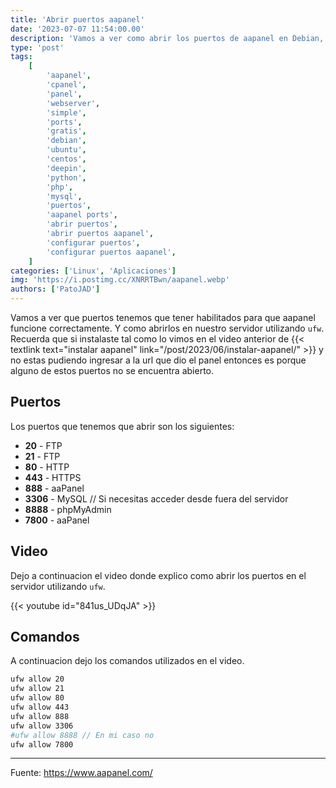 ```yaml
---
title: 'Abrir puertos aapanel'
date: '2023-07-07 11:54:00.00'
description: 'Vamos a ver como abrir los puertos de aapanel en Debian, Ubuntu y Centos. De una forma simple y rapida.'
type: 'post'
tags:
    [
        'aapanel',
        'cpanel',
        'panel',
        'webserver',
        'simple',
        'ports',
        'gratis',
        'debian',
        'ubuntu',
        'centos',
        'deepin',
        'python',
        'php',
        'mysql',
        'puertos',
        'aapanel ports',
        'abrir puertos',
        'abrir puertos aapanel',
        'configurar puertos',
        'configurar puertos aapanel',
    ]
categories: ['Linux', 'Aplicaciones']
img: 'https://i.postimg.cc/XNRRTBwn/aapanel.webp'
authors: ['PatoJAD']
---
```


Vamos a ver que puertos tenemos que tener habilitados para que aapanel funcione correctamente. Y como abrirlos en nuestro servidor utilizando `ufw`. Recuerda que si instalaste tal como lo vimos en el video anterior de {{< textlink text="instalar aapanel" link="/post/2023/06/instalar-aapanel/" >}} y no estas pudiendo ingresar a la url que dio el panel entonces es porque alguno de estos puertos no se encuentra abierto.

## Puertos

Los puertos que tenemos que abrir son los siguientes:

-   **20** - FTP
-   **21** - FTP
-   **80** - HTTP
-   **443** - HTTPS
-   **888** - aaPanel
-   **3306** - MySQL // Si necesitas acceder desde fuera del servidor
-   **8888** - phpMyAdmin
-   **7800** - aaPanel

## Video

Dejo a continuacion el video donde explico como abrir los puertos en el servidor utilizando `ufw`.

{{< youtube id="841us_UDqJA" >}}

## Comandos

A continuacion dejo los comandos utilizados en el video.

```bash
ufw allow 20
ufw allow 21
ufw allow 80
ufw allow 443
ufw allow 888
ufw allow 3306
#ufw allow 8888 // En mi caso no
ufw allow 7800
```

---

Fuente: https://www.aapanel.com/
